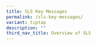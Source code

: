```yaml
---
title: SLS Key Messages
permalink: /sls-key-messages/
variant: tiptap
description: ""
third_nav_title: Overview of SLS
---
```


